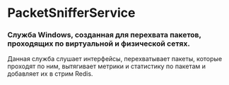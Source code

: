 # PacketSnifferService
### Служба Windows, созданная для перехвата пакетов, проходящих по виртуальной и физической сетях. 
Данная служба слушает интерфейсы, перехватывает пакеты, которые проходят по ним, вытягивает метрики и статистику по пакетам и добавляет их в стрим Redis.
